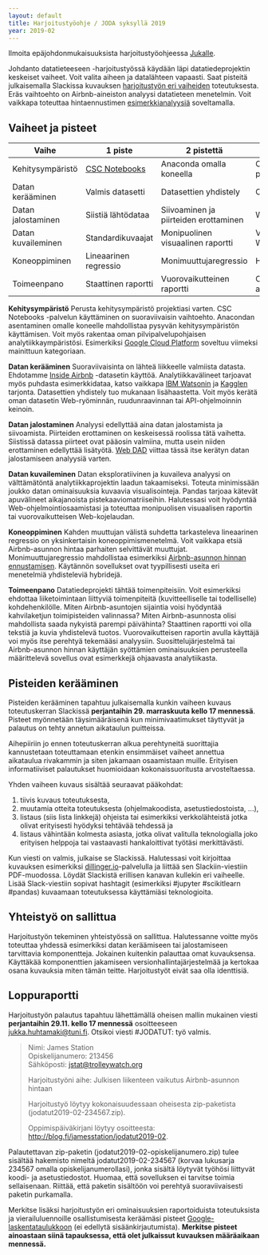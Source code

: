 ```yaml
---
layout: default
title: Harjoitustyöohje / JODA syksyllä 2019
year: 2019-02
---
```


Ilmoita epäjohdonmukaisuuksista harjoitustyöohjeessa [Jukalle](https://www.tuni.fi/fi/jukka-huhtamaki).

Johdanto datatieteeseen -harjoitustyössä käydään läpi datatiedeprojektin keskeiset vaiheet.
Voit valita aiheen ja datalähteen vapaasti.
Saat pisteitä julkaisemalla Slackissa kuvauksen [harjoitustyön eri vaiheiden](https://jodatut.github.io/2018/harjoitustyo/) toteutuksesta.
Eräs vaihtoehto on Airbnb-aineiston analyysi datatieteen menetelmin.
Voit vaikkapa toteuttaa hintaennustimen [esimerkkianalyysiä](https://mapr.com/blog/predicting-airbnb-listing-prices-scikit-learn-and-apache-spark/) soveltamalla.

## Vaiheet ja pisteet

| Vaihe  | 1 piste  | 2 pistettä   | 3 pistettä  |
|--------|---|---|---|
| Kehitysympäristö  | [CSC Notebooks](https://www.csc.fi/web/blog/post/-/blogs/notebooks-enemman-aikaa-opetuksen-ytimelle)| Anaconda omalla koneella | Oma pilviympäristö |
| Datan kerääminen   | Valmis datasetti         | Datasettien yhdistely | Oma datasetti |   
| Datan jalostaminen | Siistiä lähtödataa       | Siivoaminen ja piirteiden erottaminen | Web DAD |   
| Datan kuvaileminen | Standardikuvaajat        | Monipuolinen visuaalinen raportti | Vuorovaikutteinen Web-kojelauta |   
| Koneoppiminen      | Lineaarinen regressio    | Monimuuttujaregressio | Hybriditoteutus |   
| Toimeenpano        | Staattinen raportti      | Vuorovaikutteinen raportti  | Ohjaava analytiikka |  

**Kehitysympäristö**
Perusta kehitysympäristö projektiasi varten.
CSC Notebooks -palvelun käyttäminen on suoraviivaisin vaihtoehto.
Anacondan asentaminen omalle koneelle mahdollistaa pysyvän kehitysympäristön käyttämisen.
Voit myös rakentaa oman pilvipalvelupohjaisen analytiikkaympäristösi.
Esimerkiksi [Google Cloud Platform](https://cloud.google.com/) soveltuu viimeksi mainittuun kategoriaan.

**Datan kerääminen**
Suoraviivaisinta on lähteä liikkeelle valmiista datasta.
Ehdotamme [Inside Airbnb](http://insideairbnb.com/) -datasetin käyttöä.
Analytiikkavälineet tarjoavat myös puhdasta esimerkkidataa, katso vaikkapa
[IBM Watsonin](https://www.ibm.com/community/) ja [Kagglen](https://www.kaggle.com/) tarjonta.
Datasettien yhdistely tuo mukanaan lisähaastetta.
Voit myös kerätä oman datasetin Web-ryöminnän, ruudunraavinnan tai API-ohjelmoinnin keinoin.

**Datan jalostaminen**
Analyysi edellyttää aina datan jalostamista ja siivoamista.
Piirteiden erottaminen on keskeisessä roolissa tätä vaihetta.
Siistissä datassa piirteet ovat pääosin valmiina,
mutta usein niiden erottaminen edellyttää lisätyötä.
[Web DAD](https://www.datasciencecentral.com/profiles/blogs/data-scientist-versus-data-engineer)
viittaa tässä itse kerätyn datan jalostamiseen analyysiä varten.

**Datan kuvaileminen**
Datan eksploratiivinen ja kuvaileva analyysi on välttämätöntä analytiikkaprojektin laadun takaamiseksi.
Toteuta minimissään joukko datan ominaisuuksia kuvaavia visualisointeja.
Pandas tarjoaa kätevät apuvälineet aikajanoista pistekaaviomatriiseihin.
Halutessasi voit hyödyntää Web-ohjelmointiosaamistasi ja
toteuttaa monipuolisen visuaalisen raportin tai
vuorovaikutteisen Web-kojelaudan.

**Koneoppiminen**
Kahden muuttujan välistä suhdetta tarkasteleva lineaarinen regressio on
yksinkertaisin koneoppimismenetelmä.
Voit vaikkapa etsiä Airbnb-asunnon hintaa parhaiten selvittävät muuttujat.
Monimuuttujaregressio mahdollistaa esimerkiksi
[Airbnb-asunnon hinnan ennustamisen](https://mapr.com/blog/predicting-airbnb-listing-prices-scikit-learn-and-apache-spark/).
Käytännön sovellukset ovat tyypillisesti useita eri menetelmiä yhdisteleviä hybridejä.

**Toimeenpano**
Datatiedeprojekti tähtää toimenpiteisiin.
Voit esimerkiksi ehdottaa liiketoimintaan liittyviä toimenpiteitä
(kuvitteelliselle tai todelliselle) kohdehenkilölle.
Miten Airbnb-asuntojen sijaintia voisi hyödyntää kahvilaketjun toimipisteiden valinnassa?
Miten Airbnb-asunnosta olisi mahdollista saada nykyistä parempi päivähinta?
Staattinen raportti voi olla tekstiä ja kuvia yhdistelevä tuotos.
Vuorovaikutteisen raportin avulla käyttäjä voi myös itse perehtyä tekemääsi analyysiin.
Suosittelujärjestelmä tai Airbnb-asunnon hinnan käyttäjän syöttämien
ominaisuuksien perusteella määrittelevä sovellus ovat esimerkkejä ohjaavasta analytiikasta.

## Pisteiden kerääminen

Pisteiden kerääminen tapahtuu julkaisemalla kunkin vaiheen kuvaus
toteutuskerran Slackissä **perjantaihin 29. marraskuuta kello 17 mennessä**.
Pisteet myönnetään täysimääräisenä kun minimivaatimukset täyttyvät ja palautus on tehty annetun aikataulun puitteissa.

Aihepiiriin jo ennen toteutuskerran alkua perehtyneitä suorittajia kannustetaan toteuttamaan etenkin ensimmäiset vaiheet annettua aikataulua rivakammin ja
siten jakamaan osaamistaan muille.
Erityisen informatiiviset palautukset huomioidaan kokonaissuoritusta arvosteltaessa.

Yhden vaiheen kuvaus sisältää seuraavat pääkohdat:

1. tiivis kuvaus toteutuksesta,
1. muutamia otteita toteutuksesta (ohjelmakoodista, asetustiedostoista, ...),
1. listaus (siis lista linkkejä) ohjeista tai esimerkiksi verkkolähteistä jotka olivat erityisesti hyödyksi tehtävää tehdessä ja
1. listaus vähintään kolmesta asiasta, jotka olivat valitulla teknologialla joko erityisen helppoja tai vastaavasti hankaloittivat työtäsi merkittävästi.

Kun viesti on valmis, julkaise se Slackissä.
Halutessasi voit kirjoittaa kuvauksen esimerkiksi [dillinger.io](https://dillinger.io/)-palvelulla ja liittää sen Slackiin-viestiin PDF-muodossa.
Löydät Slackistä erillisen kanavan kullekin eri vaiheelle.
Lisää Slack-viestiin sopivat hashtagit (esimerkiksi #jupyter #scikitlearn #pandas) kuvaamaan toteutuksessa käyttämiäsi teknologioita.  

## Yhteistyö on sallittua

Harjoitustyön tekeminen yhteistyössä on sallittua.
Halutessanne voitte myös toteuttaa yhdessä esimerkiksi datan keräämiseen tai jalostamiseen tarvittavia komponentteja.
Jokainen kuitenkin palauttaa omat kuvauksensa.
Käyttäkää komponenttien jakamiseen versionhallintajärjestelmää ja kertokaa osana kuvauksia miten tämän teitte.
Harjoitustyöt eivät saa olla identtisiä.

## Loppuraportti

Harjoitustyön palautus tapahtuu lähettämällä oheisen mallin mukainen viesti
**perjantaihin 29.11. kello 17 mennessä**
osoitteeseen
[jukka.huhtamaki@tuni.fi](mailto:jukka.huhtamaki@tuni.fi).
Otsikoi viesti #JODATUT: työ valmis.

<blockquote>
  <p>
    Nimi: James Station<br />
    Opiskelijanumero: 213456<br />
    Sähköposti: <a href="mailto:jstat@trolleywatch.org">jstat@trolleywatch.org</a>
  </p>
  <p>Harjoitustyöni aihe: Julkisen liikenteen vaikutus Airbnb-asunnon hintaan</p>
  <p>Harjoitustyö löytyy kokonaisuudessaan oheisesta zip-paketista (jodatut2019-02-234567.zip).</p>

<p>Oppimispäiväkirjani löytyy osoitteesta:
<a href="http://blog.fi/jamesstation/jodatut2019-02">http://blog.fi/jamesstation/jodatut2019-02</a>.</p>

</blockquote>

Palautettavan zip-paketin (jodatut2019-02-opiskelijanumero.zip) tulee sisältää hakemisto nimeltä jodatut2019-02-234567 (korvaa lukusarja 234567 omalla opiskelijanumerollasi), jonka sisältä löytyvät työhösi liittyvät koodi- ja asetustiedostot.
Huomaa, että sovelluksen ei tarvitse toimia sellaisenaan. Riittää, että paketin sisältöön voi perehtyä suoraviivaisesti paketin purkamalla.

Merkitse lisäksi harjoitustyön eri ominaisuuksien raportoiduista toteutuksista ja vierailuluennoille osallistumisesta keräämäsi pisteet
[Google-laskentataulukkoon](https://docs.google.com/spreadsheets/d/1-KsVmhE17ofdOZoUlnu_7gW3AzhR_26Jqm1-JYnfbOI/edit?usp=sharing) (ei edellytä sisäänkirjautumista).
**Merkitse pisteet ainoastaan siinä tapauksessa, että olet julkaissut kuvauksen määräaikaan mennessä.**
